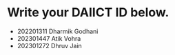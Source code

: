 # Write your DAIICT ID below.
- 202201311 Dharmik Godhani
- 202301447 Atik Vohra
- 202301272 Dhruv Jain


